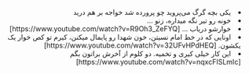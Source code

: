 <div dir="rtl" align="right">
<li>یکی بچه گرگ می‌پروید چو پرورده شد خواجه بر هم درید</li>
  

<li>خونه رو تیر نگه میداره، زنو ...</li>
  

<li>خوارشو دریاب ...  [https://www.youtube.com/watch?v=R9Oh3_ZeFYQ]</li>
  

<li>اونایی که در خط امام نسیتن، خون شهدا رو پایمال میکنن، کیرم تو کص خوار یک یکشون. [https://www.youtube.com/watch?v=32UFvHPdHEQ]</li>
  
<li>این کار خیلی کیری و تخمیه. دو کلوم از آخرش براتون بگم [https://www.youtube.com/watch?v=nqxcFISLmIc]</li>  
  
</div>

